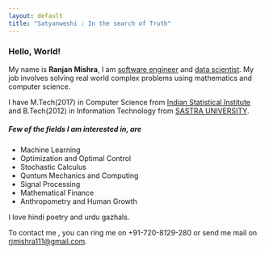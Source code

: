 ```yaml
---
layout: default
title: "Satyanweshi : In the search of Truth"
---
```

### Hello, World!

My name is **Ranjan Mishra**, I am [software engineer](https://en.wikipedia.org/wiki/Software_engineer) and [data scientist](https://en.wikipedia.org/wiki/https://en.wikipedia.org/wiki/Data_science). My job involves solving real world complex problems using mathematics and computer science. 

I have M.Tech(2017) in Computer Science from [Indian Statistical Institute](https://en.wikipedia.org/wiki/Indian_Statistical_Institute) and B.Tech(2012) in Information Technology from [SASTRA UNIVERSITY](https://en.wikipedia.org/wiki/Shanmugha_Arts,_Science,_Technology_%26_Research_Academy).

##### Few of the fields I am interested in, are
* 	Machine Learning
* 	Optimization and Optimal Control
* 	Stochastic Calculus
* 	Quntum Mechanics and Computing
* 	Signal Processing
* 	Mathematical Finance
* 	Anthropometry and Human Growth

I love hindi poetry and urdu gazhals.

To contact me , you can ring me on +91-720-8129-280 or send me mail on [rjmishra111@gmail.com](mailto:rjmishra111@gmail.com).
